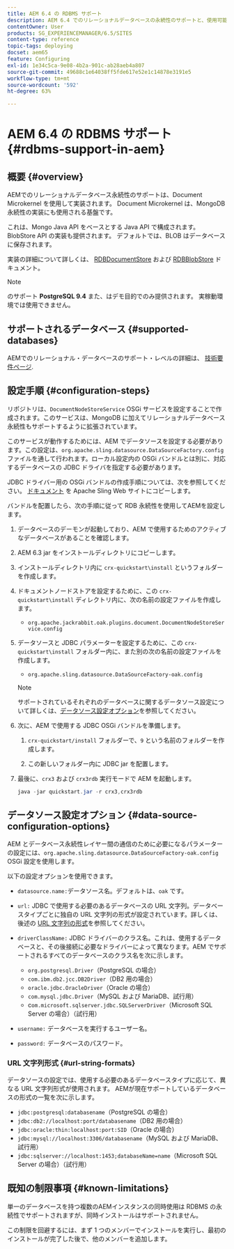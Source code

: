 ```yaml
---
title: AEM 6.4 の RDBMS サポート
description: AEM 6.4 でのリレーショナルデータベースの永続性のサポートと、使用可能な設定オプションについて説明します。
contentOwner: User
products: SG_EXPERIENCEMANAGER/6.5/SITES
content-type: reference
topic-tags: deploying
docset: aem65
feature: Configuring
exl-id: 1e34c5ca-9e08-4b2a-901c-ab28aeb4a807
source-git-commit: 49688c1e64038ff5fde617e52e1c14878e3191e5
workflow-type: tm+mt
source-wordcount: '592'
ht-degree: 63%

---
```


# AEM 6.4 の RDBMS サポート{#rdbms-support-in-aem}

## 概要 {#overview}

AEMでのリレーショナルデータベース永続性のサポートは、Document Microkernel を使用して実装されます。 Document Microkernel は、MongoDB 永続性の実装にも使用される基盤です。

これは、Mongo Java API をベースとする Java API で構成されます。 BlobStore API の実装も提供されます。 デフォルトでは、BLOB はデータベースに保存されます。

実装の詳細について詳しくは、 [RDBDocumentStore](https://jackrabbit.apache.org/oak/docs/apidocs/org/apache/jackrabbit/oak/plugins/document/rdb/RDBDocumentStore.html) および [RDBBlobStore](https://jackrabbit.apache.org/oak/docs/apidocs/org/apache/jackrabbit/oak/plugins/document/rdb/RDBBlobStore.html) ドキュメント。

>[!NOTE]
>
>のサポート **PostgreSQL 9.4** また、はデモ目的でのみ提供されます。 実稼動環境では使用できません。

## サポートされるデータベース {#supported-databases}

AEMでのリレーショナル・データベースのサポート・レベルの詳細は、 [技術要件ページ](/help/sites-deploying/technical-requirements.md).

## 設定手順 {#configuration-steps}

リポジトリは、`DocumentNodeStoreService` OSGi サービスを設定することで作成されます。このサービスは、MongoDB に加えてリレーショナルデータベース永続性もサポートするように拡張されています。

このサービスが動作するためには、AEM でデータソースを設定する必要があります。この設定は、`org.apache.sling.datasource.DataSourceFactory.config` ファイルを通して行われます。ローカル設定内の OSGi バンドルとは別に、対応するデータベースの JDBC ドライバを指定する必要があります。

JDBC ドライバー用の OSGi バンドルの作成手順については、次を参照してください。 [ドキュメント](https://sling.apache.org/documentation/bundles/datasource-providers.html#convert-driver-jars-to-bundle) を Apache Sling Web サイトにコピーします。

バンドルを配置したら、次の手順に従って RDB 永続性を使用してAEMを設定します。

1. データベースのデーモンが起動しており、AEM で使用するためのアクティブなデータベースがあることを確認します。
1. AEM 6.3 jar をインストールディレクトリにコピーします。
1. インストールディレクトリ内に `crx-quickstart\install` というフォルダーを作成します。
1. ドキュメントノードストアを設定するために、この `crx-quickstart\install` ディレクトリ内に、次の名前の設定ファイルを作成します。

   * `org.apache.jackrabbit.oak.plugins.document.DocumentNodeStoreService.config`

1. データソースと JDBC パラメーターを設定するために、この `crx-quickstart\install` フォルダー内に、また別の次の名前の設定ファイルを作成します。

   * `org.apache.sling.datasource.DataSourceFactory-oak.config`

   >[!NOTE]
   >
   >サポートされているそれぞれのデータベースに関するデータソース設定について詳しくは、[データソース設定オプション](/help/sites-deploying/rdbms-support-in-aem.md#data-source-configuration-options)を参照してください。

1. 次に、AEM で使用する JDBC OSGi バンドルを準備します。

   1. `crx-quickstart/install` フォルダーで、`9` という名前のフォルダーを作成します。

   1. この新しいフォルダー内に JDBC jar を配置します。

1. 最後に、`crx3` および `crx3rdb` 実行モードで AEM を起動します。

   ```java
   java -jar quickstart.jar -r crx3,crx3rdb
   ```

## データソース設定オプション {#data-source-configuration-options}

AEM とデータベース永続性レイヤー間の通信のために必要になるパラメーターの設定には、`org.apache.sling.datasource.DataSourceFactory-oak.config` OSGi 設定を使用します。

以下の設定オプションを使用できます。

* `datasource.name:`データソース名。デフォルトは、`oak` です。

* `url:` JDBC で使用する必要のあるデータベースの URL 文字列。データベースタイプごとに独自の URL 文字列の形式が設定されています。詳しくは、後述の [URL 文字列の形式](/help/sites-deploying/rdbms-support-in-aem.md#url-string-formats)を参照してください。

* `driverClassName:` JDBC ドライバーのクラス名。これは、使用するデータベースと、その後接続に必要なドライバーによって異なります。AEM でサポートされるすべてのデータベースのクラス名を次に示します。

   * `org.postgresql.Driver`（PostgreSQL の場合）
   * `com.ibm.db2.jcc.DB2Driver`（DB2 用の場合）
   * `oracle.jdbc.OracleDriver`（Oracle の場合）
   * `com.mysql.jdbc.Driver`（MySQL および MariaDB、試行用）
   * c`om.microsoft.sqlserver.jdbc.SQLServerDriver`（Microsoft SQL Server の場合）（試行用）

* `username:` データベースを実行するユーザー名。

* `password:` データベースのパスワード。

### URL 文字列形式 {#url-string-formats}

データソースの設定では、使用する必要のあるデータベースタイプに応じて、異なる URL 文字列形式が使用されます。 AEMが現在サポートしているデータベースの形式の一覧を次に示します。

* `jdbc:postgresql:databasename`（PostgreSQL の場合）
* `jdbc:db2://localhost:port/databasename`（DB2 用の場合）
* `jdbc:oracle:thin:localhost:port:SID`（Oracle の場合）
* `jdbc:mysql://localhost:3306/databasename`（MySQL および MariaDB、試行用）
*  `jdbc:sqlserver://localhost:1453;databaseName=name`（Microsoft SQL Server の場合）（試行用）

## 既知の制限事項 {#known-limitations}

単一のデータベースを持つ複数のAEMインスタンスの同時使用は RDBMS の永続性でサポートされますが、同時インストールはサポートされません。

この制限を回避するには、まず 1 つのメンバーでインストールを実行し、最初のインストールが完了した後で、他のメンバーを追加します。
